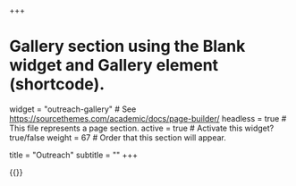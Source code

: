 +++
# Gallery section using the Blank widget and Gallery element (shortcode).
widget = "outreach-gallery"  # See https://sourcethemes.com/academic/docs/page-builder/
headless = true  # This file represents a page section.
active = true  # Activate this widget? true/false
weight = 67  # Order that this section will appear.

title = "Outreach"
subtitle = ""
+++

{{<gallery>}}
